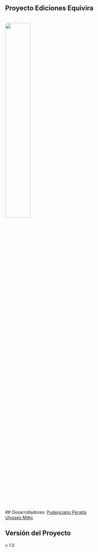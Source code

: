 ## Proyecto Ediciones Equivira
<br>
<a href="http://www.edicionesquivira.com/"><img src="http://edicionesquivira.com/images/theme-pics/app-background.jpg" style="width: 40%;height: auto;border-radius: 10px;"></a>
<br>
## Desarrolladores:
<a href="https://www.linkedin.com/in/pudenciano-espinobarros-ba461686">Pudenciano Peralta</a></br>
<a href="https://www.linkedin.com/pub/gustavo-ulises-trejo-armenta/94/aa6/262">Ulysses M@c</a>

## Versión del Proyecto
v 1.0


